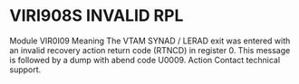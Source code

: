 # VIRI908S INVALID RPL
Module
    VIR0I09
Meaning
    The VTAM SYNAD / LERAD exit was entered with an invalid recovery action return code (RTNCD) in register 0. This message is followed by a dump with abend code U0009.
Action
    Contact technical support.
